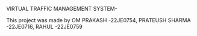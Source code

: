 VIRTUAL TRAFFIC MANAGEMENT SYSTEM-



This project was made by
OM PRAKASH -22JE0754, 
PRATEUSH SHARMA -22JE0716, 
RAHUL -22JE0759
